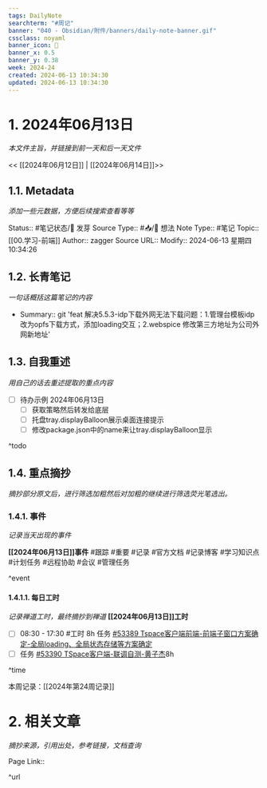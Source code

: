 ```yaml
---
tags: DailyNote
searchterm: "#周记"
banner: "040 - Obsidian/附件/banners/daily-note-banner.gif"
cssclass: noyaml
banner_icon: 💌
banner_x: 0.5
banner_y: 0.38
week: 2024-24
created: 2024-06-13 10:34:30
updated: 2024-06-13 10:34:30
---
```


# 1. 2024年06月13日

_本文件主旨，并链接到前一天和后一天文件_

<< [[2024年06月12日]] | [[2024年06月14日]]>>

## 1.1. Metadata

_添加一些元数据，方便后续搜索查看等等_

Status:: #笔记状态/🌱 发芽
Source Type:: #📥/💭 想法 
Note Type:: #笔记
Topic:: [[00.学习-前端]]
Author:: zagger
Source URL::
Modify:: 2024-06-13 星期四 10:34:26

## 1.2. 长青笔记

_一句话概括这篇笔记的内容_

- Summary::
git  'feat 解决5.5.3-idp下载外网无法下载问题：1.管理台模板idp改为opfs下载方式，添加loading交互；2.webspice 修改第三方地址为公司外网新地址'
## 1.3. 自我重述

_用自己的话去重述提取的重点内容_

- [ ] 待办示例 2024年06月13日
	- [ ] 获取策略然后转发给底层
	- [ ] 托盘tray.displayBalloon展示桌面连接提示
	- [ ] 修改package.json中的name来让tray.displayBalloon显示

^todo

## 1.4. 重点摘抄

_摘抄部分原文后，进行筛选加粗然后对加粗的继续进行筛选荧光笔选出。_

### 1.4.1. 事件

_记录当天出现的事件_

**[[2024年06月13日]]事件** 
#跟踪 #重要 #记录 #官方文档 #记录博客 #学习知识点 #计划任务 #远程协助 #会议 #管理任务

^event

#### 1.4.1.1. 每日工时

_记录禅道工时，最终摘抄到禅道_
**[[2024年06月13日]]工时**
- [ ] 08:30 - 17:30 #工时  8h 任务 [#53389 Tspace客户端前端-前端子窗口方案确定-全局loading、全局状态存储等方案确定](http://172.16.203.12/zentao/task-view-53389.html?onlybody=yes)
- [ ] 任务 [#53390 TSpace客户端-联调自测-黄子杰](http://172.16.203.12/zentao/task-view-53390.html?onlybody=yes)8h

^time

本周记录：[[2024年第24周记录]]

# 2. 相关文章

_摘抄来源，引用出处，参考链接，文档查询_

Page Link::

^url
